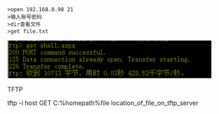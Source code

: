 	>open 192.168.0.98 21
	>输入账号密码
	>dir查看文件
	>get file.txt
![image](img/311.png)

TFTP

tftp -i host GET C:%homepath%file location_of_file_on_tftp_server